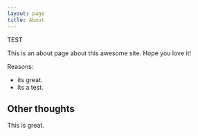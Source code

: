 ```yaml
---
layout: page
title: About
---
```

TEST

This is an about page about this awesome site.
Hope you love it!

Reasons:
- its great.
- its a test.

## Other thoughts

This is great.
